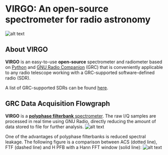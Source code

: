 # VIRGO: An open-source spectrometer for radio astronomy
![alt text](https://i.imgur.com/PR2wpse.png "VIRGO Spectrometer")

## About VIRGO
**VIRGO** is an easy-to-use **open-source** spectrometer and radiometer based on [Python](https://www.python.org) and [GNU Radio Companion](https://wiki.gnuradio.org/index.php/GNURadioCompanion) (GRC) that is conveniently applicable to any radio telescope working with a GRC-supported software-defined radio (SDR).

A list of GRC-supported SDRs can be found [here](https://wiki.gnuradio.org/index.php/Hardware).

## GRC Data Acquisition Flowgraph
**VIRGO** is a [**polyphase filterbank** spectrometer](https://arxiv.org/abs/1607.03579). The raw I/Q samples are processed in real time using GNU Radio, directly reducing the amount of data stored to file for further analysis.
![alt text](https://i.imgur.com/2Xp8qnZ.png "Data Acquisition Flowgraph")

One of the advantages of polyphase filterbanks is reduced spectral leakage. The following figure is a comparison between ACS (dotted line), FTF (dashed line) and H PFB with a Hann FFT window (solid line):
![alt text](https://i.imgur.com/e5TwE3w.png "Spectrometer comparison regarding spectral leakage")

